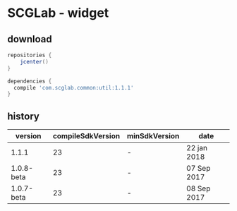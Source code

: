 SCGLab - widget
========
download
---------------------
```gradle
repositories {
    jcenter()
}

dependencies {
  compile 'com.scglab.common:util:1.1.1'
}
```
history
---------------------
| version | compileSdkVersion | minSdkVersion | date |
| ------ | ------ | ------ | ------ |
| 1.1.1 | 23 | - | 22 jan 2018 |
| 1.0.8-beta | 23 | - | 07 Sep 2017 |
| 1.0.7-beta | 23 | - | 08 Sep 2017 |